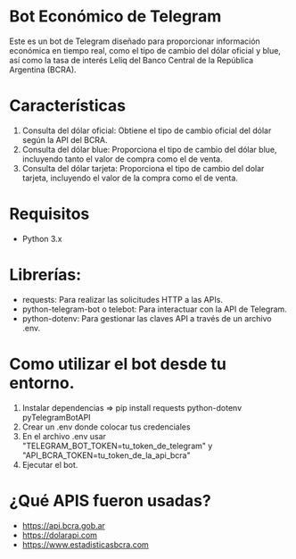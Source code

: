 # Bot Económico de Telegram

Este es un bot de Telegram diseñado para proporcionar información económica en tiempo real, como el tipo de cambio del dólar oficial y blue, así como la tasa de interés Leliq del Banco Central de la República Argentina (BCRA).

# Características

1) Consulta del dólar oficial: Obtiene el tipo de cambio oficial del dólar según la API del BCRA.
2) Consulta del dólar blue: Proporciona el tipo de cambio del dólar blue, incluyendo tanto el valor de compra como el de venta.
3) Consulta del dólar tarjeta: Proporciona el tipo de cambio del dolar tarjeta, incluyendo el valor de la compra como el de venta. 

# Requisitos

- Python 3.x
# Librerías:
- requests: Para realizar las solicitudes HTTP a las APIs.
- python-telegram-bot o telebot: Para interactuar con la API de Telegram.
- python-dotenv: Para gestionar las claves API a través de un archivo .env.

# Como utilizar el bot desde tu entorno. 

1) Instalar dependencias =>  pip install requests python-dotenv pyTelegramBotAPI
2) Crear un .env donde colocar tus credenciales
3) En el archivo .env usar "TELEGRAM_BOT_TOKEN=tu_token_de_telegram" y "API_BCRA_TOKEN=tu_token_de_la_api_bcra"
4) Ejecutar el bot.

# ¿Qué APIS fueron usadas?

- https://api.bcra.gob.ar
- https://dolarapi.com
- https://www.estadisticasbcra.com

